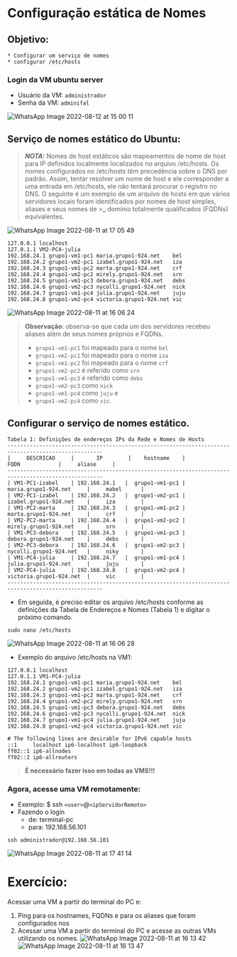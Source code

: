 # Configuração estática de Nomes

## Objetivo:
    * Configurar um serviço de nomes
    * configurar /etc/hosts

### Login da VM ubuntu server

* Usuário da VM: ``administrador``
* Senha da VM: ``adminifal``

![WhatsApp Image 2022-08-12 at 15 00 11](https://user-images.githubusercontent.com/103062866/184416796-2bd177b6-6b34-4f15-8a0f-f4e5c34a8c8b.jpeg)


## Serviço de nomes estático do Ubuntu:
>**_NOTA:_**
> Nomes de host estáticos são mapeamentos de nome de host para IP definidos localmente localizados no arquivo /etc/hosts. 
> Os nomes configurados no /etc/hosts têm precedência sobre o DNS por padrão. Assim, tentar resolver um nome de host e ele corresponder a uma entrada em /etc/hosts, ele não tentará procurar o registro no DNS. 
>O seguinte é um exemplo de um arquivo de hosts em que vários servidores locais foram identificados por nomes de host simples, aliases e seus nomes de >**_** domínio totalmente qualificados (FQDNs) equivalentes.

![WhatsApp Image 2022-08-11 at 17 05 49](https://user-images.githubusercontent.com/103062866/184416639-898d36b0-ad14-4cdd-b4c5-6109c64bce52.jpeg)

```
127.0.0.1 localhost
127.0.1.1 VM2-PC4-julia
192.168.24.1 grupo1-vm1-pc1 maria.grupo1-924.net    bel
192.168.24.2 grupo1-vm2-pc1 izabel.grupo1-924.net   iza
192.168.24.3 grupo1-vm1-pc2 marta.grupo1-924.net    crf
192.168.24.4 grupo1-vm2-pc2 mirely.grupo1-924.net   srn
192.168.24.5 grupo1-vm1-pc3 debora.grupo1-924.net   debs
192.168.24.6 grupo1-vm2-pc3 nycolli.grupo1-924.net  nick
192.168.24.7 grupo1-vm1-pc4 julia.grupo1-924.net    juju
192.168.24.8 grupo1-vm2-pc4 victoria.grupo1-924.net vic
```
![WhatsApp Image 2022-08-11 at 16 06 24](https://user-images.githubusercontent.com/103062866/184416907-77860b2e-cfbf-4131-982b-b185a5c29d4d.jpeg)

>**Observação**: observa-se que cada um dos servidores recebeu aliases além de seus nomes próprios e FQDNs. 
>* ``grupo1-vm1-pc1`` foi mapeado para o nome ``bel``
>* ``grupo1-vm2-pc1`` foi mapeado para o nome ``iza``
>* ``grupo1-vm1-pc2`` foi mapeado para o nome ``crf``
>* ``grupo1-vm2-pc2`` é referido como ``srn`` 
>* ``grupo1-vm1-pc3`` é referido como ``debs`` 
>* ``grupo1-vm2-pc3`` como ``nick`` 
>* ``grupo1-vm1-pc4`` como ``juju`` e 
>* ``grupo1-vm2-pc4`` como ``vic``.

## Configurar o serviço de nomes estático.

```
Tabela 1: Definições de endereços IPs da Rede e Nomes de Hosts
----------------------------------------------------------------------------------------------------
|     DESCRICAO     |       IP        |    hostname    |           FQDN            |     aliase     |             
----------------------------------------------------------------------------------------------------
| VM1-PC1-izabel    | 192.168.24.1   |  grupo1-vm1-pc1 |  maria.grupo1-924.net     |     mabel      |
| VM2-PC1-izabel    | 192.168.24.2   |  grupo1-vm2-pc1 |  izabel.grupo1-924.net    |     iza        |
| VM1-PC2-marta     | 192.168.24.3   |  grupo1-vm1-pc2 |  marta.grupo1-924.net     |     crf        |
| VM2-PC2-marta     | 192.168.24.4   |  grupo1-vm2-pc2 |  mirely.grupo1-924.net    |     srn        |
| VM1-PC3-debora    | 192.168.24.5   |  grupo1-vm1-pc3 |  debora.grupo1-924.net    |     debs       |
| VM2-PC3-debora    | 192.168.24.6   |  grupo1-vm2-pc3 |  nycolli.grupo1-924.net   |     niky       |
| VM1-PC4-julia     | 192.168.24.7   |  grupo1-vm1-pc4 |  julia.grupo1-924.net     |     juju       |
| VM2-PC4-julia     | 192.168.24.8   |  grupo1-vm2-pc4 |  victoria.grupo1-924.net  |     vic        |
----------------------------------------------------------------------------------------------------
```
* Em seguida, é preciso editar os arquivo /etc/hosts conforme as definições da Tabela de Endereços e Nomes (Tabela 1) e digitar o próximo comando. 

```shell
sudo nano /etc/hosts
```
![WhatsApp Image 2022-08-11 at 16 06 28](https://user-images.githubusercontent.com/103062866/184416974-802c9882-9cad-4d00-85af-6d40d4557f37.jpeg)

* Exemplo do arquivo /etc/hosts na VM1:

```
127.0.0.1 localhost
127.0.1.1 VM1-PC4-julia
192.168.24.1 grupo1-vm1-pc1 maria.grupo1-924.net    bel
192.168.24.2 grupo1-vm2-pc1 izabel.grupo1-924.net   iza
192.168.24.3 grupo1-vm1-pc2 marta.grupo1-924.net    crf
192.168.24.4 grupo1-vm2-pc2 mirely.grupo1-924.net   srn
192.168.24.5 grupo1-vm1-pc3 debora.grupo1-924.net   debs
192.168.24.6 grupo1-vm2-pc3 nycolli.grupo1-924.net  nick
192.168.24.7 grupo1-vm1-pc4 julia.grupo1-924.net    juju
192.168.24.8 grupo1-vm2-pc4 victoria.grupo1-924.net vic

# The following lines are desirable for IPv6 capable hosts
::1     localhost ip6-localhost ip6-loopback
ff02::1 ip6-allnodes
ff02::2 ip6-allrouters
```

> **É necessário fazer isso em todas as VMS!!!**

### Agora, acesse uma VM remotamente:

* Exemplo: $ ssh ``<user>``@``<ipServidorRemoto>``
* Fazendo o login 
   * de: terminal-pc
   * para: 192.168.56.101

```shell
ssh administrador@192.168.56.101
```
![WhatsApp Image 2022-08-11 at 17 41 14](https://user-images.githubusercontent.com/103062866/184417046-d0ef0c68-a289-4581-98cb-813442ab2897.jpeg)

# Exercício:
Acessar uma VM a partir do terminal do PC e:

1) Ping para os hostnames, FQDNs e para os aliases que foram configurados nos 
2) Acessar uma VM a partir do terminal do PC e acesse as outras VMs utilizando os nomes.
![WhatsApp Image 2022-08-11 at 16 13 42](https://user-images.githubusercontent.com/103062866/184417085-6881700b-2354-4b9f-b68e-ee352be69399.jpeg)
![WhatsApp Image 2022-08-11 at 16 13 47](https://user-images.githubusercontent.com/103062866/184417104-28ece24a-76b9-4f26-8757-b7ef463f407b.jpeg)

